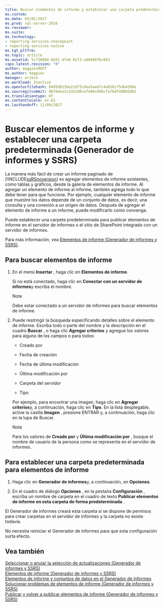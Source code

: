 ```yaml
---
title: Buscar elementos de informe y establecer una carpeta predeterminada (Generador de informes y SSRS) | Microsoft Docs
ms.custom: 
ms.date: 03/01/2017
ms.prod: sql-server-2016
ms.reviewer: 
ms.suite: 
ms.technology:
- reporting-services-sharepoint
- reporting-services-native
ms.tgt_pltfrm: 
ms.topic: article
ms.assetid: 5cf38068-65d1-4fe8-81f3-a404d8fbc663
caps.latest.revision: "8"
author: maggiesMSFT
ms.author: maggies
manager: erikre
ms.workload: Inactive
ms.openlocfilehash: 0495d013be21d73c0ea5ae67c4a810c75db4298e
ms.sourcegitcommit: 9678eba3c2d3100cef408c69bcfe76df49803d63
ms.translationtype: HT
ms.contentlocale: es-ES
ms.lasthandoff: 11/09/2017
---
```

# <a name="browse-for-report-parts-and-set-a-default-folder-report-builder-and-ssrs"></a>Buscar elementos de informe y establecer una carpeta predeterminada (Generador de informes y SSRS)
La manera más fácil de crear un informe paginado de [!INCLUDE[ssRSnoversion](../../includes/ssrsnoversion-md.md)] es agregar elementos de informe existentes, como tablas y gráficos, desde la galería de elementos de informe. Al agregar un elemento de informe al informe, también agrega todo lo que debe tener para que funcione. Por ejemplo, cualquier elemento de informe que muestre los datos depende de un conjunto de datos, es decir, una consulta y una conexión a un origen de datos. Después de agregar el elemento de informe a un informe, puede modificarlo como convenga.  
  
 Puede establecer una carpeta predeterminada para publicar elementos de informe en el servidor de informes o el sitio de SharePoint integrado con un servidor de informes.  
  
 Para más información, vea [Elementos de informe &#40;Generador de informes y SSRS&#41;](../../reporting-services/report-design/report-parts-report-builder-and-ssrs.md).  
  
## <a name="to-browse-for-report-parts"></a>Para buscar elementos de informe  
  
1.  En el menú **Insertar** , haga clic en **Elementos de informe**.  
  
     Si no está conectado, haga clic en **Conectar con un servidor de informes**y escriba el nombre.  
  
    > [!NOTE]  
    >  Debe estar conectado a un servidor de informes para buscar elementos de informe.  
  
2.  Puede restringir la búsqueda especificando detalles sobre el elemento de informe. Escriba todo o parte del nombre y la descripción en el cuadro **Buscar** , o haga clic **Agregar criterios** y agregue los valores para alguno de los campos o para todos:  
  
    -   Creado por  
  
    -   Fecha de creación  
  
    -   Fecha de última modificación  
  
    -   Última modificación por  
  
    -   Carpeta del servidor  
  
    -   Tipo  
  
     Por ejemplo, para encontrar una imagen, haga clic en **Agregar criterios**y, a continuación, haga clic en **Tipo**. En la lista desplegable, active la casilla **Imagen** , presione ENTRAR y, a continuación, haga clic en la lupa de Buscar.  
  
    > [!NOTE]  
    >  Para los valores de **Creado por** y **Última modificación por** , busque el nombre de usuario de la persona como se representa en el servidor de informes.  
  
## <a name="to-set-a-default-folder-for-report-parts"></a>Para establecer una carpeta predeterminada para elementos de informe  
  
1.  Haga clic en **Generador de informes**y, a continuación, en **Opciones**.  
  
2.  En el cuadro de diálogo **Opciones** , en la pestaña **Configuración** , escriba un nombre de carpeta en el cuadro de texto **Publicar elementos de informe en esta carpeta de forma predeterminada** .  
  
 El Generador de informes creará esta carpeta si se dispone de permisos para crear carpetas en el servidor de informes y la carpeta no existe todavía.  
  
 No necesita reiniciar el Generador de informes para que esta configuración surta efecto.  
  
## <a name="see-also"></a>Vea también  
 [Seleccionar o anular la selección de actualizaciones (Generador de informes y SSRS)](http://msdn.microsoft.com/en-us/9c69792d-d7c4-453b-ae2f-6d2d071d8606)   
 [Elementos de informe &#40;Generador de informes y SSRS&#41;](../../reporting-services/report-design/report-parts-report-builder-and-ssrs.md)   
 [Elementos de informe y conjuntos de datos en el Generador de informes](../../reporting-services/report-data/report-parts-and-datasets-in-report-builder.md)   
 [Solucionar problemas de elementos de informe (Generador de informes y SSRS)](http://msdn.microsoft.com/en-us/d9fe1932-46e7-421b-a8a9-4c54d9576e94)   
 [Publicar y volver a publicar elementos de informe &#40;Generador de informes y SSRS&#41;](../../reporting-services/report-design/publish-and-republish-report-parts-report-builder-and-ssrs.md)  
  
  
